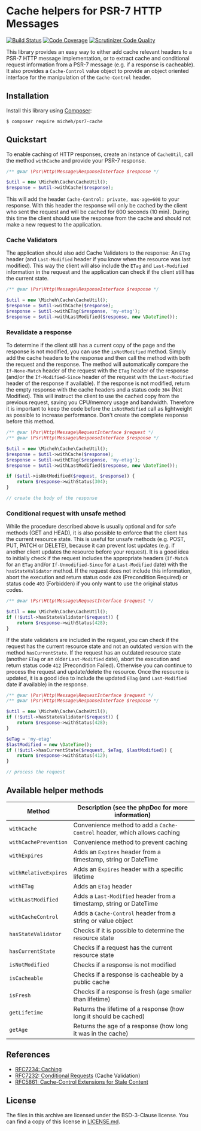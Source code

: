 # Cache helpers for PSR-7 HTTP Messages

[![Build Status](https://secure.travis-ci.org/micheh/psr7-cache.svg?branch=master)](https://secure.travis-ci.org/micheh/psr7-cache)
[![Code Coverage](https://scrutinizer-ci.com/g/micheh/psr7-cache/badges/coverage.png?b=master)](https://scrutinizer-ci.com/g/micheh/psr7-cache/?branch=master)
[![Scrutinizer Code Quality](https://scrutinizer-ci.com/g/micheh/psr7-cache/badges/quality-score.png?b=master)](https://scrutinizer-ci.com/g/micheh/psr7-cache/?branch=master)

This library provides an easy way to either add cache relevant headers to a PSR-7 HTTP message implementation, or to extract cache and conditional request information from a PSR-7 message (e.g. if a response is cacheable).
It also provides a `Cache-Control` value object to provide an object oriented interface for the manipulation of the `Cache-Control` header.


## Installation

Install this library using [Composer](https://getcomposer.org/):

```console
$ composer require micheh/psr7-cache
```

## Quickstart

To enable caching of HTTP responses, create an instance of `CacheUtil`, call the method `withCache` and provide your PSR-7 response.

```php
/** @var \Psr\Http\Message\ResponseInterface $response */

$util = new \Micheh\Cache\CacheUtil();
$response = $util->withCache($response);
```

This will add the header `Cache-Control: private, max-age=600` to your response.
With this header the response will only be cached by the client who sent the request and will be cached for 600 seconds (10 min).
During this time the client should use the response from the cache and should not make a new request to the application.

### Cache Validators
The application should also add Cache Validators to the response: An `ETag` header (and `Last-Modified` header if you know when the resource was last modified).
This way the client will also include the `ETag` and `Last-Modified` information in the request and the application can check if the client still has the current state.

```php
/** @var \Psr\Http\Message\ResponseInterface $response */

$util = new \Micheh\Cache\CacheUtil();
$response = $util->withCache($response);
$response = $util->withETag($response, 'my-etag');
$response = $util->withLastModified($response, new \DateTime());
```

### Revalidate a response
To determine if the client still has a current copy of the page and the response is not modified, you can use the `isNotModified` method.
Simply add the cache headers to the response and then call the method with both the request and the response.
The method will automatically compare the `If-None-Match` header of the request with the `ETag` header of the response (and/or the `If-Modified-Since` header of the request with the `Last-Modified` header of the response if available).
If the response is not modified, return the empty response with the cache headers and a status code `304` (Not Modified).
This will instruct the client to use the cached copy from the previous request, saving you CPU/memory usage and bandwidth.
Therefore it is important to keep the code before the `isNotModified` call as lightweight as possible to increase performance.
Don't create the complete response before this method.

```php
/** @var \Psr\Http\Message\RequestInterface $request */
/** @var \Psr\Http\Message\ResponseInterface $response */

$util = new \Micheh\Cache\CacheUtil();
$response = $util->withCache($response);
$response = $util->withETag($response, 'my-etag');
$response = $util->withLastModified($response, new \DateTime());

if ($util->isNotModified($request, $response)) {
    return $response->withStatus(304);
}

// create the body of the response
```


### Conditional request with unsafe method
While the procedure described above is usually optional and for safe methods (GET and HEAD), it is also possible to enforce that the client has the current resource state.
This is useful for unsafe methods (e.g. POST, PUT, PATCH or DELETE), because it can prevent lost updates (e.g. if another client updates the resource before your request).
It is a good idea to initially check if the request includes the appropriate headers (`If-Match` for an `ETag` and/or `If-Unmodified-Since` for a `Last-Modified` date) with the `hasStateValidator` method.
If the request does not include this information, abort the execution and return status code `428` (Precondition Required) or status code `403` (Forbidden) if you only want to use the original status codes.

```php
/** @var \Psr\Http\Message\RequestInterface $request */

$util = new \Micheh\Cache\CacheUtil();
if (!$util->hasStateValidator($request)) {
    return $response->withStatus(428);
}
```

If the state validators are included in the request, you can check if the request has the current resource state and not an outdated version with the method `hasCurrentState`.
If the request has an outdated resource state (another `ETag` or an older `Last-Modified` date), abort the execution and return status code `412` (Precondition Failed).
Otherwise you can continue to process the request and update/delete the resource.
Once the resource is updated, it is a good idea to include the updated `ETag` (and `Last-Modified` date if available) in the response.

```php
/** @var \Psr\Http\Message\RequestInterface $request */
/** @var \Psr\Http\Message\ResponseInterface $response */

$util = new \Micheh\Cache\CacheUtil();
if (!$util->hasStateValidator($request)) {
    return $response->withStatus(428);
}

$eTag = 'my-etag'
$lastModified = new \DateTime();
if (!$util->hasCurrentState($request, $eTag, $lastModified)) {
    return $response->withStatus(412);
}

// process the request
```


## Available helper methods

Method                | Description (see the phpDoc for more information)
--------------------- | ------------------------------------------------------------------------
`withCache`           | Convenience method to add a `Cache-Control` header, which allows caching
`withCachePrevention` | Convenience method to prevent caching
`withExpires`         | Adds an `Expires` header from a timestamp, string or DateTime
`withRelativeExpires` | Adds an `Expires` header with a specific lifetime
`withETag`            | Adds an `ETag` header
`withLastModified`    | Adds a `Last-Modified` header from a timestamp, string or DateTime
`withCacheControl`    | Adds a `Cache-Control` header from a string or value object
`hasStateValidator`   | Checks if it is possible to determine the resource state
`hasCurrentState`     | Checks if a request has the current resource state
`isNotModified`       | Checks if a response is not modified
`isCacheable`         | Checks if a response is cacheable by a public cache
`isFresh`             | Checks if a response is fresh (age smaller than lifetime)
`getLifetime`         | Returns the lifetime of a response (how long it should be cached)
`getAge`              | Returns the age of a response (how long it was in the cache)


## References

- [RFC7234: Caching](https://tools.ietf.org/html/rfc7234)
- [RFC7232: Conditional Requests](https://tools.ietf.org/html/rfc7232) (Cache Validation)
- [RFC5861: Cache-Control Extensions for Stale Content](https://tools.ietf.org/html/rfc5861)


## License

The files in this archive are licensed under the BSD-3-Clause license.
You can find a copy of this license in [LICENSE.md](LICENSE.md).
